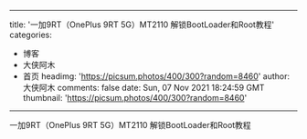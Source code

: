 
---
title: '一加9RT（OnePlus 9RT 5G）MT2110 解锁BootLoader和Root教程'
categories: 
 - 博客
 - 大侠阿木
 - 首页
headimg: 'https://picsum.photos/400/300?random=8460'
author: 大侠阿木
comments: false
date: Sun, 07 Nov 2021 18:24:59 GMT
thumbnail: 'https://picsum.photos/400/300?random=8460'
---

<div>   
一加9RT（OnePlus 9RT 5G）MT2110 解锁BootLoader和Root教程  
</div>
            
